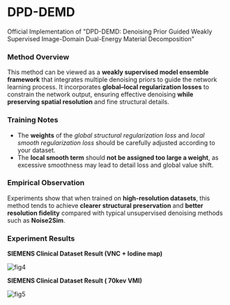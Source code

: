 # DPD-DEMD
Official Implementation of "DPD-DEMD: Denoising Prior Guided Weakly Supervised Image-Domain Dual-Energy Material Decomposition"



### Method Overview

This method can be viewed as a **weakly supervised model ensemble framework** that integrates multiple denoising priors to guide the network learning process.
 It incorporates **global–local regularization losses** to constrain the network output, ensuring effective denoising **while preserving spatial resolution** and fine structural details.



### Training Notes

- The **weights** of the *global structural regularization loss* and *local smooth regularization loss* should be carefully adjusted according to your dataset.
- The **local smooth term** should **not be assigned too large a weight**, as excessive smoothness may lead to detail loss and global value shift.



### Empirical Observation

Experiments show that when trained on **high-resolution datasets**, this method tends to achieve **clearer structural preservation** and **better resolution fidelity** compared with typical unsupervised denoising methods such as **Noise2Sim**.



### Experiment Results

**SIEMENS Clinical Dataset Result (VNC + Iodine map)**

![fig4](C:\Users\admin\Desktop\fig4.jpg)

**SIEMENS Clinical Dataset Result ( 70kev VMI)**

![fig5](C:\Users\admin\Desktop\fig5.jpg)
